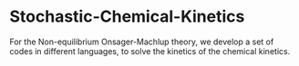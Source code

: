 # Stochastic-Chemical-Kinetics
For the Non-equilibrium Onsager-Machlup theory, we develop a set of codes in different languages, to solve the kinetics of the chemical kinetics.
